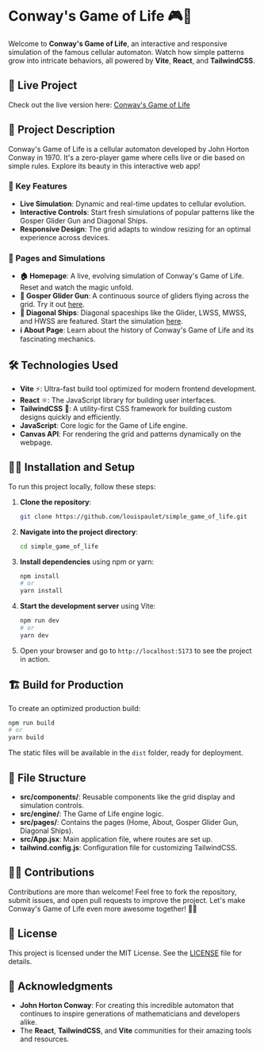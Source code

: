 # Conway's Game of Life 🎮🌱

Welcome to **Conway's Game of Life**, an interactive and responsive simulation of the famous cellular automaton. Watch how simple patterns grow into intricate behaviors, all powered by **Vite**, **React**, and **TailwindCSS**. 

## 🚀 Live Project
Check out the live version here: [Conway's Game of Life](https://conway.thefrenchartist.dev/)

## 📜 Project Description

Conway's Game of Life is a cellular automaton developed by John Horton Conway in 1970. It's a zero-player game where cells live or die based on simple rules. Explore its beauty in this interactive web app!

### 🔑 Key Features
- **Live Simulation**: Dynamic and real-time updates to cellular evolution.
- **Interactive Controls**: Start fresh simulations of popular patterns like the Gosper Glider Gun and Diagonal Ships.
- **Responsive Design**: The grid adapts to window resizing for an optimal experience across devices.

### 📂 Pages and Simulations
- **🏠 Homepage**: A live, evolving simulation of Conway's Game of Life. Reset and watch the magic unfold.
- **🔫 Gosper Glider Gun**: A continuous source of gliders flying across the grid. Try it out [here](https://conway.thefrenchartist.dev/#/gosper-glider-gun).
- **🚀 Diagonal Ships**: Diagonal spaceships like the Glider, LWSS, MWSS, and HWSS are featured. Start the simulation [here](https://conway.thefrenchartist.dev/#/diagonal-ships).
- **ℹ️ About Page**: Learn about the history of Conway's Game of Life and its fascinating mechanics.

## 🛠️ Technologies Used

- **Vite** ⚡: Ultra-fast build tool optimized for modern frontend development.
- **React** ⚛️: The JavaScript library for building user interfaces.
- **TailwindCSS** 🎨: A utility-first CSS framework for building custom designs quickly and efficiently.
- **JavaScript**: Core logic for the Game of Life engine.
- **Canvas API**: For rendering the grid and patterns dynamically on the webpage.

## 🧑‍💻 Installation and Setup

To run this project locally, follow these steps:

1. **Clone the repository**:
    ```bash
    git clone https://github.com/louispaulet/simple_game_of_life.git
    ```

2. **Navigate into the project directory**:
    ```bash
    cd simple_game_of_life
    ```

3. **Install dependencies** using npm or yarn:
    ```bash
    npm install
    # or
    yarn install
    ```

4. **Start the development server** using Vite:
    ```bash
    npm run dev
    # or
    yarn dev
    ```

5. Open your browser and go to `http://localhost:5173` to see the project in action.

## 🏗️ Build for Production

To create an optimized production build:
```bash
npm run build
# or
yarn build
```

The static files will be available in the `dist` folder, ready for deployment.

## 🌳 File Structure

- **src/components/**: Reusable components like the grid display and simulation controls.
- **src/engine/**: The Game of Life engine logic.
- **src/pages/**: Contains the pages (Home, About, Gosper Glider Gun, Diagonal Ships).
- **src/App.jsx**: Main application file, where routes are set up.
- **tailwind.config.js**: Configuration file for customizing TailwindCSS.

## 👨‍💻 Contributions

Contributions are more than welcome! Feel free to fork the repository, submit issues, and open pull requests to improve the project. Let's make Conway's Game of Life even more awesome together! 🚀✨

## 📝 License

This project is licensed under the MIT License. See the [LICENSE](LICENSE) file for details.

## 🙏 Acknowledgments

- **John Horton Conway**: For creating this incredible automaton that continues to inspire generations of mathematicians and developers alike.
- The **React**, **TailwindCSS**, and **Vite** communities for their amazing tools and resources.

